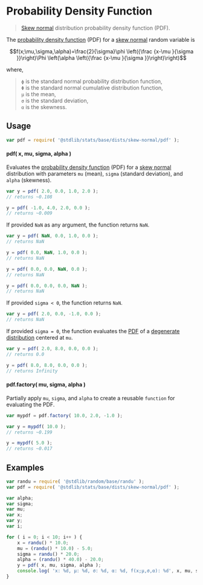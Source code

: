 
<!--

@license Apache-2.0

Copyright (c) 2024 The Stdlib Authors.

Licensed under the Apache License, Version 2.0 (the "License");
you may not use this file except in compliance with the License.
You may obtain a copy of the License at

   http://www.apache.org/licenses/LICENSE-2.0

Unless required by applicable law or agreed to in writing, software
distributed under the License is distributed on an "AS IS" BASIS,
WITHOUT WARRANTIES OR CONDITIONS OF ANY KIND, either express or implied.
See the License for the specific language governing permissions and
limitations under the License.

-->

# Probability Density Function

> [Skew normal][skew-normal-distribution] distribution probability density function (PDF).

<section class="intro">

The [probability density function][pdf] (PDF) for a [skew normal][skew-normal-distribution] random variable is

```math
f(x;\mu,\sigma,\alpha)=\frac{2}{\sigma}\phi \left({\frac {x-\mu }{\sigma }}\right)\Phi \left(\alpha \left({\frac {x-\mu }{\sigma }}\right)\right)
```

where,

> `ϕ` is the standard normal probability distribution function,  
> `Φ` is the standard normal cumulative distribution function,  
> `μ` is the mean,  
> `σ` is the standard deviation,  
> `α` is the skewness.

</section>

<!-- /.intro -->

<section class="usage">

## Usage

```javascript
var pdf = require( '@stdlib/stats/base/dists/skew-normal/pdf' );
```

#### pdf( x, mu, sigma, alpha )

Evaluates the [probability density function][pdf] (PDF) for a [skew normal][skew-normal-distribution] distribution with parameters `mu` (mean), `sigma` (standard deviation), and `alpha` (skewness).

```javascript
var y = pdf( 2.0, 0.0, 1.0, 2.0 );
// returns ~0.108

y = pdf( -1.0, 4.0, 2.0, 0.0 );
// returns ~0.009
```

If provided `NaN` as any argument, the function returns `NaN`.

```javascript
var y = pdf( NaN, 0.0, 1.0, 0.0 );
// returns NaN

y = pdf( 0.0, NaN, 1.0, 0.0 );
// returns NaN

y = pdf( 0.0, 0.0, NaN, 0.0 );
// returns NaN

y = pdf( 0.0, 0.0, 0.0, NaN );
// returns NaN
```

If provided `sigma < 0`, the function returns `NaN`.

```javascript
var y = pdf( 2.0, 0.0, -1.0, 0.0 );
// returns NaN
```

If provided `sigma = 0`, the function evaluates the [PDF][pdf] of a [degenerate distribution][degenerate-distribution] centered at `mu`.

```javascript
var y = pdf( 2.0, 8.0, 0.0, 0.0 );
// returns 0.0

y = pdf( 8.0, 8.0, 0.0, 0.0 );
// returns Infinity
```

#### pdf.factory( mu, sigma, alpha )

Partially apply `mu`, `sigma`, and `alpha` to create a reusable `function` for evaluating the PDF.

```javascript
var mypdf = pdf.factory( 10.0, 2.0, -1.0 );

var y = mypdf( 10.0 );
// returns ~0.199

y = mypdf( 5.0 );
// returns ~0.017
```

</section>

<!-- /.usage -->

<section class="examples">

## Examples

<!-- eslint no-undef: "error" -->

```javascript
var randu = require( '@stdlib/random/base/randu' );
var pdf = require( '@stdlib/stats/base/dists/skew-normal/pdf' );

var alpha;
var sigma;
var mu;
var x;
var y;
var i;

for ( i = 0; i < 10; i++ ) {
    x = randu() * 10.0;
    mu = (randu() * 10.0) - 5.0;
    sigma = randu() * 20.0;
    alpha = (randu() * 40.0) - 20.0;
    y = pdf( x, mu, sigma, alpha );
    console.log( 'x: %d, µ: %d, σ: %d, α: %d, f(x;µ,σ,α): %d', x, mu, sigma, alpha, y );
}
```

</section>

<!-- /.examples -->

<!-- Section for related `stdlib` packages. Do not manually edit this section, as it is automatically populated. -->

<section class="related">

</section>

<!-- /.related -->

<!-- Section for all links. Make sure to keep an empty line after the `section` element and another before the `/section` close. -->

<section class="links">

[pdf]: https://en.wikipedia.org/wiki/Probability_density_function

[skew-normal-distribution]: https://en.wikipedia.org/wiki/Skew_normal_distribution

[degenerate-distribution]: https://en.wikipedia.org/wiki/Degenerate_distribution

</section>

<!-- /.links -->
